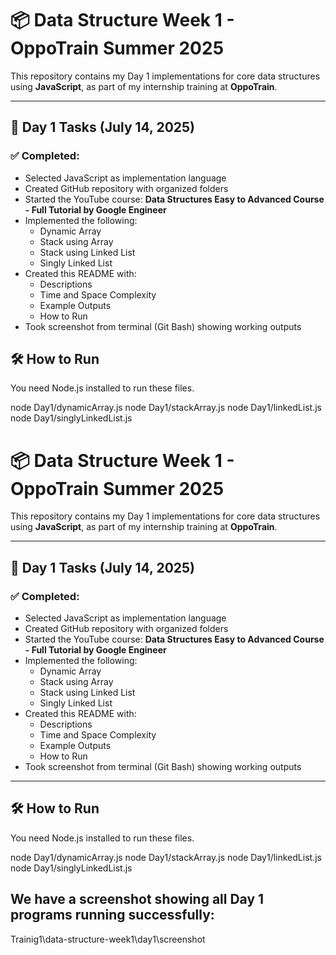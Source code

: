 # 📦 Data Structure Week 1 - OppoTrain Summer 2025

This repository contains my Day 1 implementations for core data structures using **JavaScript**, as part of my internship training at **OppoTrain**.

---

## 📅 Day 1 Tasks (July 14, 2025)

### ✅ Completed:

- Selected JavaScript as implementation language
- Created GitHub repository with organized folders
- Started the YouTube course:
  **Data Structures Easy to Advanced Course - Full Tutorial by Google Engineer**
- Implemented the following:
  - Dynamic Array
  - Stack using Array
  - Stack using Linked List
  - Singly Linked List
- Created this README with:
  - Descriptions
  - Time and Space Complexity
  - Example Outputs
  - How to Run
- Took screenshot from terminal (Git Bash) showing working outputs


## 🛠️ How to Run

You need Node.js installed to run these files.

node Day1/dynamicArray.js
node Day1/stackArray.js
node Day1/linkedList.js
node Day1/singlyLinkedList.js

# 📦 Data Structure Week 1 - OppoTrain Summer 2025

This repository contains my Day 1 implementations for core data structures using **JavaScript**, as part of my internship training at **OppoTrain**.

---

## 📅 Day 1 Tasks (July 14, 2025)

### ✅ Completed:

- Selected JavaScript as implementation language
- Created GitHub repository with organized folders
- Started the YouTube course:
  **Data Structures Easy to Advanced Course - Full Tutorial by Google Engineer**
- Implemented the following:
  - Dynamic Array
  - Stack using Array
  - Stack using Linked List
  - Singly Linked List
- Created this README with:
  - Descriptions
  - Time and Space Complexity
  - Example Outputs
  - How to Run
- Took screenshot from terminal (Git Bash) showing working outputs

---

## 🛠️ How to Run

You need Node.js installed to run these files.

node Day1/dynamicArray.js
node Day1/stackArray.js
node Day1/linkedList.js
node Day1/singlyLinkedList.js

## We have a screenshot showing all Day 1 programs running successfully: 
Trainig1\data-structure-week1\day1\screenshot








